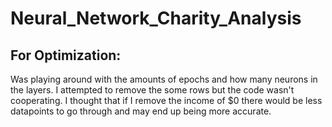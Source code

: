 # Neural_Network_Charity_Analysis

## For Optimization:
Was playing around with the amounts of epochs and how many neurons in the layers. I attempted to remove the some rows but the code wasn't cooperating. I thought that if I remove the income of $0 there would be less datapoints to go through and may end up being more accurate. 
